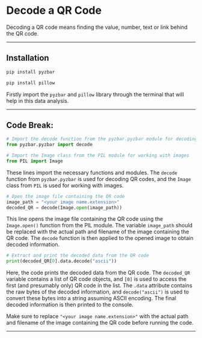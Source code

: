 # Decode a QR Code

Decoding a QR code means finding the value, number, text or link behind the QR code.

-----

## Installation

```python
pip install pyzbar
```
```python
pip install pillow
```
Firstly import the `pyzbar` and `pillow` library through the terminal that will help in this data analysis.

-----

## Code Break:

```python
# Import the decode function from the pyzbar.pyzbar module for decoding QR codes
from pyzbar.pyzbar import decode

# Import the Image class from the PIL module for working with images
from PIL import Image
```
These lines import the necessary functions and modules. The `decode` function from `pyzbar.pyzbar` is used for decoding QR codes, and the `Image` class from `PIL` is used for working with images.

```python
# Open the image file containing the QR code
image_path = "<your image name.extension>"
decoded_QR = decode(Image.open(image_path))
```
This line opens the image file containing the QR code using the `Image.open()` function from the PIL module. The variable `image_path` should be replaced with the actual path and filename of the image containing the QR code. The `decode` function is then applied to the opened image to obtain decoded information.

```python
# Extract and print the decoded data from the QR code
print(decoded_QR[0].data.decode("ascii"))
```
Here, the code prints the decoded data from the QR code. The `decoded_QR` variable contains a list of QR code objects, and `[0]` is used to access the first (and presumably only) QR code in the list. The `.data` attribute contains the raw bytes of the decoded information, and `decode("ascii")` is used to convert these bytes into a string assuming ASCII encoding. The final decoded information is then printed to the console.

Make sure to replace `"<your image name.extension>"` with the actual path and filename of the image containing the QR code before running the code.

-----